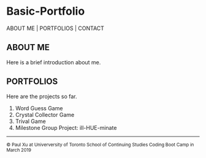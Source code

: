 # Basic-Portfolio

ABOUT ME | PORTFOLIOS | CONTACT

## ABOUT ME

Here is a brief introduction about me. 

## PORTFOLIOS

Here are the projects so far. 

  1. Word Guess Game
  2. Crystal Collector Game
  3. Trival Game
  4. Milestone Group Project: ill-HUE-minate
  
  


____________________
<sub> &copy; Paul Xu at Univerversity of Toronto School of Continuing Studies Coding Boot Camp in March 2019 </sub>
